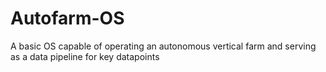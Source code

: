 # Autofarm-OS
A basic OS capable of operating an autonomous vertical farm and serving as a data pipeline for key datapoints
